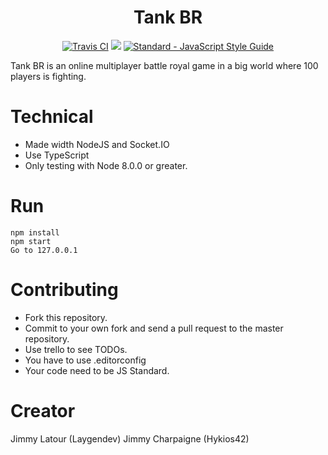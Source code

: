<h1 align="center">
  Tank BR
</h1>

<p align="center">
  <a href="https://travis-ci.org/Laygendev/gamecodeur-game-jam-19.svg?branch=master"><img src="https://travis-ci.org/Laygendev/gamecodeur-game-jam-19.svg?branch=master" alt="Travis CI"></a>
  <a href="https://scrutinizer-ci.com/g/Laygendev/gamecodeur-game-jam-19/badges/quality-score.png?b=master"><img src="https://scrutinizer-ci.com/g/Laygendev/gamecodeur-game-jam-19/badges/quality-score.png?b=master"></a>
  <a href="https://standardjs.com"><img src="https://img.shields.io/badge/code_style-standard-brightgreen.svg" alt="Standard - JavaScript Style Guide"></a>
</p>

Tank BR is an online multiplayer battle royal game in a big world where 100 players is fighting.

# Technical
* Made width NodeJS and Socket.IO
* Use TypeScript
* Only testing with Node 8.0.0 or greater.

# Run

```
npm install
npm start
Go to 127.0.0.1
```

# Contributing

* Fork this repository.
* Commit to your own fork and send a pull request to the master repository.
* Use trello to see TODOs.
* You have to use .editorconfig
* Your code need to be JS Standard.

# Creator

Jimmy Latour (Laygendev)
Jimmy Charpaigne (Hykios42)
